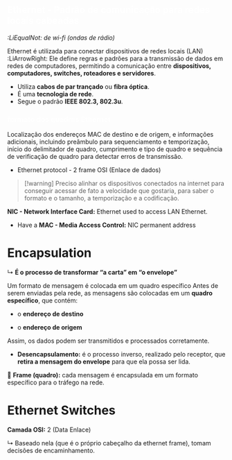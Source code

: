 ## <font color="#ffffff">Ethernet - Padrão de comunicação para redes locais cabeadas</font>

 *:LiEqualNot: de wi-fi (ondas de rádio)*

Ethernet é utilizada para conectar dispositivos de redes locais (LAN) :LiArrowRight: Ele define regras e padrões para a transmissão de dados em redes de computadores, permitindo a comunicação entre **dispositivos, computadores, switches, roteadores e servidores**.

- Utiliza **cabos de par trançado** ou **fibra óptica**.
- É uma **tecnologia de rede**.
- Segue o padrão **IEEE 802.3, 802.3u**.

### <font color="#ffffff">formato dos quadros Ethernet </font>
Localização dos endereços MAC de destino e de origem, e informações adicionais, incluindo preâmbulo para sequenciamento e temporização, início do delimitador de quadro, cumprimento e tipo de quadro e sequência de verificação de quadro para detectar erros de transmissão.

- Ethernet protocol - 2 frame OSI (Enlace de dados)

>[!warning] Preciso alinhar os dispositivos conectados na internet para conseguir acessar de fato a velocidade que gostaria, para saber o formato e o tamanho, a temporização e a codificação.

**NIC - Network Interface Card:** Ethernet used to access LAN Ethernet.

- Have a **MAC - Media Access Control:** NIC permanent address

# Encapsulation

↳ **É o processo de transformar “a carta” em “o envelope”**

Um formato de mensagem é colocada em um quadro específico Antes de serem enviadas pela rede, as mensagens são colocadas em um **quadro específico**, que contém:

- o **endereço de destino**
    
- o **endereço de origem**
    

Assim, os dados podem ser transmitidos e processados corretamente.

- **Desencapsulamento:** é o processo inverso, realizado pelo receptor, que **retira a mensagem do envelope** para que ela possa ser lida.
    

📌 **Frame (quadro):** cada mensagem é encapsulada em um formato específico para o tráfego na rede.


# Ethernet Switches

**Camada OSI:** 2 (Data Enlace)

↳ Baseado nela (que é o próprio cabeçalho da ethernet frame), tomam decisões de encaminhamento.